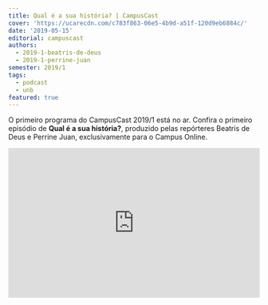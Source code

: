 ```yaml
---
title: Qual é a sua história? | CampusCast
cover: 'https://ucarecdn.com/c783f863-06e5-4b9d-a51f-120d9eb6884c/'
date: '2019-05-15'
editorial: campuscast
authors:
  - 2019-1-beatris-de-deus
  - 2019-1-perrine-juan
semester: 2019/1
tags:
  - podcast
  - unb
featured: true
---
```

O primeiro programa do CampusCast 2019/1 está no ar. Confira o primeiro episódio de **Qual é a sua história?**, produzido pelas repórteres Beatris de Deus e Perrine Juan, exclusivamente para o Campus Online.

<iframe width="100%" height="300" scrolling="no" frameborder="no" allow="autoplay" src="https://w.soundcloud.com/player/?url=https%3A//api.soundcloud.com/tracks/619674618&color=%23ff5500&auto_play=false&hide_related=false&show_comments=true&show_user=true&show_reposts=false&show_teaser=true&visual=true"></iframe>
